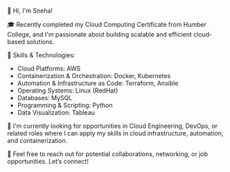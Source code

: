 👋 Hi, I'm Sneha!

🎓 Recently completed my Cloud Computing Certificate from Humber College, and I'm passionate about building scalable and efficient cloud-based solutions.

🔧 Skills & Technologies:
- Cloud Platforms: AWS
- Containerization & Orchestration: Docker, Kubernetes
- Automation & Infrastructure as Code: Terraform, Ansible
- Operating Systems: Linux (RedHat)
- Databases: MySQL
- Programming & Scripting: Python
- Data Visualization: Tableau

🌱 I'm currently looking for opportunities in Cloud Engineering, DevOps, or related roles where I can apply my skills in cloud infrastructure, automation, and containerization.

💬 Feel free to reach out for potential collaborations, networking, or job opportunities. Let’s connect!

